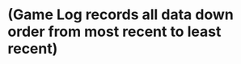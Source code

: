 <html>
<head>
    <meta http-equiv="Content-Security-Policy" content="upgrade-insecure-requests">
</head>

# (Game Log records all data down order from most recent to least recent)

<script>
const url="http://206.188.196.247:8086//api/leaderboardUser/get";
fetch(url)
.then((response)=>{
    var data=response.json();
})
console.log(data);
</script>
</html>
